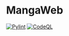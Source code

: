# MangaWeb

[![Pylint](https://github.com/shinchan1506/MangaWeb/actions/workflows/pylint.yml/badge.svg)](https://github.com/shinchan1506/MangaWeb/actions/workflows/pylint.yml)
[![CodeQL](https://github.com/shinchan1506/MangaWeb/actions/workflows/github-code-scanning/codeql/badge.svg)](https://github.com/shinchan1506/MangaWeb/actions/workflows/github-code-scanning/codeql)